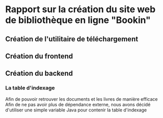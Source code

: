 # Rapport sur la création du site web de bibliothèque en ligne "Bookin"

## Création de l'utilitaire de téléchargement

## Création du frontend

## Création du backend

### La table d'indexage

Afin de pouvoir retrouver les documents et les livres de manière efficace
Afin de ne pas avoir plus de dépendance externe, nous avons décidé d'utiliser une simple variable Java pour contenir la table d'indexage